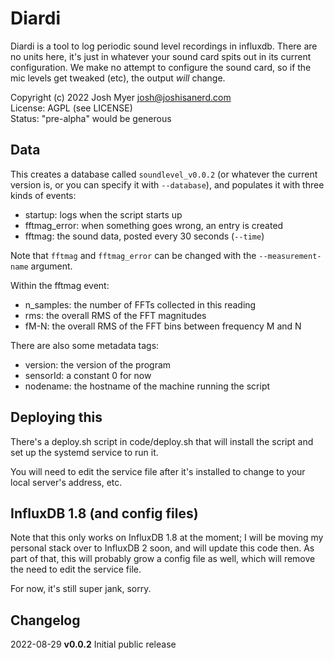# Diardi

Diardi is a tool to log periodic sound level recordings in influxdb.
There are no units here, it's just in whatever your sound card spits
out in its current configuration.  We make no attempt to configure the
sound card, so if the mic levels get tweaked (etc), the output *will*
change.

Copyright (c) 2022 Josh Myer <josh@joshisanerd.com>  <br/>
License: AGPL (see LICENSE) <br/>
Status: "pre-alpha" would be generous


## Data

This creates a database called `soundlevel_v0.0.2` (or whatever the
current version is, or you can specify it with `--database`), and
populates it with three kinds of events:

* startup: logs when the script starts up
* fftmag_error: when something goes wrong, an entry is created
* fftmag: the sound data, posted every 30 seconds (`--time`)

Note that `fftmag` and `fftmag_error` can be changed with the
`--measurement-name` argument.

Within the fftmag event:
* n_samples: the number of FFTs collected in this reading
* rms: the overall RMS of the FFT magnitudes
* fM-N: the overall RMS of the FFT bins between frequency M and N

There are also some metadata tags:
* version: the version of the program
* sensorId: a constant 0 for now
* nodename: the hostname of the machine running the script


## Deploying this

There's a deploy.sh script in code/deploy.sh that will install the
script and set up the systemd service to run it.

You will need to edit the service file after it's installed to change
to your local server's address, etc.


## InfluxDB 1.8 (and config files)

Note that this only works on InfluxDB 1.8 at the moment; I will be
moving my personal stack over to InfluxDB 2 soon, and will update this
code then.  As part of that, this will probably grow a config file as
well, which will remove the need to edit the service file.

For now, it's still super jank, sorry.


## Changelog

2022-08-29 **v0.0.2** Initial public release


